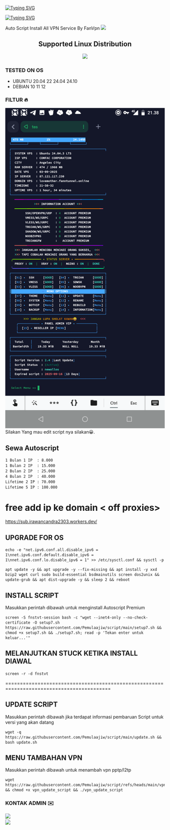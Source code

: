 <a href="https://git.io/typing-svg"><img src="https://readme-typing-svg.herokuapp.com?font=Poetsen+One&size=25&pause=1000&color=F70000&background=000000&center=true&vCenter=true&random=true&width=435&lines=FAN+VPN+REAKER" alt="Typing SVG" /></a>

<a href="https://git.io/typing-svg"><img src="https://readme-typing-svg.herokuapp.com?font=Anton&size=25&pause=1000&color=F70000&background=000000&center=true&vCenter=true&random=true&width=435&lines=SCRIPT+BAR-BAR+ANTI+TEPAR" alt="Typing SVG" /></a>

Auto Script Install All VPN Service By FanVpn
<img src="https://img.shields.io/badge/Version-1.0.0-blue.svg"></h2>

</p> 
<h2 align="center"> Supported Linux Distribution</h2>
<p align="center"><img src="https://d33wubrfki0l68.cloudfront.net/5911c43be3b1da526ed609e9c55783d9d0f6b066/9858b/assets/img/debian-ubuntu-hover.png"></p> 

### TESTED ON OS 
- UBUNTU 20.04 22 24.04 24.10
- DEBIAN 10 11 12

### FILTUR 🔥
![alt text](https://github.com/Pemulaajiw/permission/blob/main/install.jpg?raw=true) 
Silakan Yang mau edit script nya silakan😀.

## Sewa Autoscript
```html
1 Bulan 1 IP  : 8.000
1 Bulan 2 IP  : 15.000
2 Bulan 2 IP  : 25.000
4 Bulan 2 IP  : 40.000
Lifetime 2 IP : 70.000
Lifetime 5 IP : 100.000
```
# free add ip ke domain < off proxies>
https://sub.irawancandra2303.workers.dev/
## UPGRADE FOR OS
```
echo -e "net.ipv6.conf.all.disable_ipv6 = 1\nnet.ipv6.conf.default.disable_ipv6 = 1\nnet.ipv6.conf.lo.disable_ipv6 = 1" >> /etc/sysctl.conf && sysctl -p
```

```
apt update -y && apt upgrade -y --fix-missing && apt install -y xxd bzip2 wget curl sudo build-essential bsdmainutils screen dos2unix && update-grub && apt dist-upgrade -y && sleep 2 && reboot
```
## INSTALL SCRIPT 
Masukkan perintah dibawah untuk menginstall Autoscript Premium
```
screen -S fnstvt-session bash -c "wget --inet4-only --no-check-certificate -O setup7.sh https://raw.githubusercontent.com/Pemulaajiw/script/main/setup7.sh && chmod +x setup7.sh && ./setup7.sh; read -p 'Tekan enter untuk keluar...'"
```
## MELANJUTKAN STUCK KETIKA INSTALL DIAWAL
```
screen -r -d fnstvt
```
==========================================================================================


  
## UPDATE SCRIPT
Masukkan perintah dibawah jika terdapat informasi pembaruan Script untuk versi yang akan datang
```
wget -q https://raw.githubusercontent.com/Pemulaajiw/script/main/update.sh && bash update.sh
```

## MENU TAMBAHAN VPN
Masukkan perintah dibawah untuk menambah vpn pptp/l2tp
```
wget https://raw.githubusercontent.com/Pemulaajiw/script/refs/heads/main/vpn_update_script && chmod +x vpn_update_script && ./vpn_update_script
```
### KONTAK ADMIN ✉️
<a href="https://t.me/AJW29" target=”_blank”><img src="https://img.shields.io/static/v1?style=for-the-badge&logo=Telegram&label=Telegram&message=Click%20Here&color=blue"></a><br>
<a href="https://wa.me/6287812264674" target=”_blank”><img src="https://img.shields.io/static/v1?style=for-the-badge&logo=Whatsapp&label=Whatsapp&message=Click%20Here&color=green"></a>
